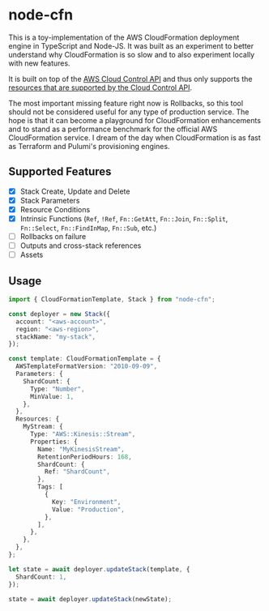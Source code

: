 # node-cfn

This is a toy-implementation of the AWS CloudFormation deployment engine in TypeScript and Node-JS. It was built as an experiment to better understand why CloudFormation is so slow and to also experiment locally with new features.

It is built on top of the [AWS Cloud Control API](https://aws.amazon.com/cloudcontrolapi/) and thus only supports the [resources that are supported by the Cloud Control API](https://docs.aws.amazon.com/cloudcontrolapi/latest/userguide/supported-resources.html).

The most important missing feature right now is Rollbacks, so this tool should not be considered useful for any type of production service. The hope is that it can become a playground for CloudFormation enhancements and to stand as a performance benchmark for the official AWS CloudFormation service. I dream of the day when CloudFormation is as fast as Terraform and Pulumi's provisioning engines.

## Supported Features

- [x] Stack Create, Update and Delete
- [x] Stack Parameters
- [x] Resource Conditions
- [x] Intrinsic Functions (`Ref`, `!Ref`, `Fn::GetAtt`, `Fn::Join`, `Fn::Split`, `Fn::Select`, `Fn::FindInMap`, `Fn::Sub`, etc.)
- [ ] Rollbacks on failure
- [ ] Outputs and cross-stack references
- [ ] Assets

## Usage

```ts
import { CloudFormationTemplate, Stack } from "node-cfn";

const deployer = new Stack({
  account: "<aws-account>",
  region: "<aws-region>",
  stackName: "my-stack",
});

const template: CloudFormationTemplate = {
  AWSTemplateFormatVersion: "2010-09-09",
  Parameters: {
    ShardCount: {
      Type: "Number",
      MinValue: 1,
    },
  },
  Resources: {
    MyStream: {
      Type: "AWS::Kinesis::Stream",
      Properties: {
        Name: "MyKinesisStream",
        RetentionPeriodHours: 168,
        ShardCount: {
          Ref: "ShardCount",
        },
        Tags: [
          {
            Key: "Environment",
            Value: "Production",
          },
        ],
      },
    },
  },
};

let state = await deployer.updateStack(template, {
  ShardCount: 1,
});

state = await deployer.updateStack(newState);
```
